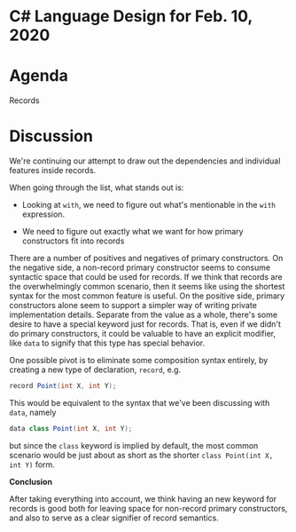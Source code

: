 
# C# Language Design for Feb. 10, 2020

# Agenda

Records

# Discussion

We're continuing our attempt to draw out the dependencies and individual features inside records.

When going through the list, what stands out is:

- Looking at `with`, we need to figure out what's mentionable in the `with` expression.

- We need to figure out exactly what we want for how primary constructors fit into records

There are a number of positives and negatives of primary constructors. On the negative side,
a non-record primary constructor seems to consume syntactic space that could be used for
records. If we think that records are the overwhelmingly common scenario, then it seems like
using the shortest syntax for the most common feature is useful. On the positive side, primary
constructors alone seem to support a simpler way of writing private implementation details.
Separate from the value as a whole, there's some desire to have a special keyword just for
records. That is, even if we didn't do primary constructors, it could be valuable to have
an explicit modifier, like `data` to signify that this type has special behavior.

One possible pivot is to eliminate some composition syntax entirely, by creating a new type
of declaration, `record`, e.g.

```C#
record Point(int X, int Y);
```

This would be equivalent to the syntax that we've been discussing with `data`, namely

```C#
data class Point(int X, int Y);
```

but since the `class` keyword is implied by default, the most common scenario would be
just about as short as the shorter `class Point(int X, int Y)` form.

**Conclusion**

After taking everything into account, we think having an new keyword for records is good both for
leaving space for non-record primary constructors, and also to serve as a clear signifier of
record semantics.

